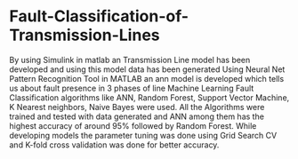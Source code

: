 # Fault-Classification-of-Transmission-Lines
By using Simulink in matlab an Transmission Line model has been developed and using this model data has been generated
Using  Neural Net Pattern Recognition Tool in MATLAB an ann model is developed which tells us about fault presence in 3 phases of line
Machine Learning Fault Classification algorithms like ANN, Random Forest, Support Vector Machine, K Nearest neighbors, Naive Bayes were used. All the Algorithms were trained and tested with data generated and ANN among them has the highest accuracy of around 95% followed by Random Forest.
While developing models the parameter tuning was done using Grid Search CV and K-fold cross validation was done for better accuracy.
